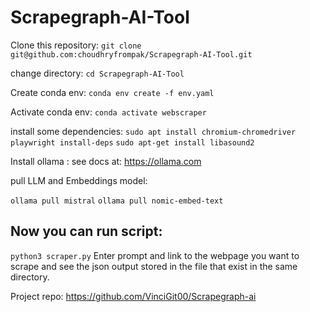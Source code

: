 # Scrapegraph-AI-Tool

Clone this repository:
`git clone git@github.com:choudhryfrompak/Scrapegraph-AI-Tool.git `

change directory: 
`cd Scrapegraph-AI-Tool`

Create conda env:
`conda env create -f env.yaml`

Activate conda env:
`conda activate webscraper`

install some dependencies:
`sudo apt install chromium-chromedriver`
`playwright install-deps`
`sudo apt-get install libasound2`

Install ollama :
see docs at: https://ollama.com

pull LLM and Embeddings model:

`ollama pull mistral`
`ollama pull nomic-embed-text`

## Now you can run script:
`python3 scraper.py`
Enter prompt and link to the webpage you want to scrape and see the json output stored in the file that exist in the same directory.

Project repo: https://github.com/VinciGit00/Scrapegraph-ai
